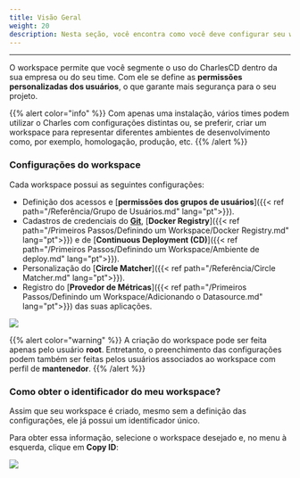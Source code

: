 ```yaml
---
title: Visão Geral
weight: 20
description: Nesta seção, você encontra como você deve configurar seu workspace dentro do Charles.
---
```


---

O workspace permite que você segmente o uso do CharlesCD dentro da sua empresa ou do seu time. Com ele se define as **permissões personalizadas dos usuários**, o que garante mais segurança para o seu projeto.

{{% alert color="info" %}}
Com apenas uma instalação, vários times podem utilizar o Charles com configurações distintas ou, se preferir, criar um workspace para representar diferentes ambientes de desenvolvimento como, por exemplo, homologação, produção, etc. 
{{% /alert %}}

### **Configurações do workspace**

Cada workspace possui as seguintes configurações:

* Definição dos acessos e [**permissões dos grupos de usuários**]({{< ref path="/Referência/Grupo de Usuários.md" lang="pt">}}).
* Cadastros de credenciais do [**Git**](https://github.com/), [**Docker Registry**]({{< ref path="/Primeiros Passos/Definindo um Workspace/Docker Registry.md" lang="pt">}}) e de [**Continuous Deployment \(CD\)**]({{< ref path="/Primeiros Passos/Definindo um Workspace/Ambiente de deploy.md" lang="pt">}}). 
* Personalização do [**Circle Matcher**]({{< ref path="/Referência/Circle Matcher.md" lang="pt">}}).
* Registro do [**Provedor de Métricas**]({{< ref path="/Primeiros Passos/Definindo um Workspace/Adicionando o Datasource.md" lang="pt">}})
 das suas aplicações.

![](/shared/defining-workspace.png)

{{% alert color="warning" %}}
A criação do workspace pode ser feita apenas pelo usuário **root**. Entretanto, o preenchimento das configurações podem também ser feitas pelos usuários associados ao workspace com perfil de **mantenedor**.
{{% /alert %}}

### **Como obter o identificador do meu workspace?**

Assim que seu workspace é criado, mesmo sem a definição das configurações, ele já possui um identificador único. 

Para obter essa informação, selecione o workspace desejado e, no menu à esquerda, clique em **Copy ID**:

![](/shared/workspace_copyid%20%281%29.gif)
